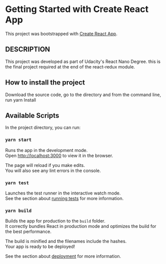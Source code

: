 # Getting Started with Create React App

This project was bootstrapped with [Create React App](https://github.com/facebook/create-react-app).

## DESCRIPTION

This project was developed as part of Udacity's React Nano Degree.
this is the final project required at the end of the react-redux module.


## How to install the project

Download the source code, go to the directory and from the 
command line, run yarn Install

## Available Scripts

In the project directory, you can run:

### `yarn start`

Runs the app in the development mode.\
Open [http://localhost:3000](http://localhost:3000) to view it in the browser.

The page will reload if you make edits.\
You will also see any lint errors in the console.

### `yarn test`

Launches the test runner in the interactive watch mode.\
See the section about [running tests](https://facebook.github.io/create-react-app/docs/running-tests) for more information.

### `yarn build`

Builds the app for production to the `build` folder.\
It correctly bundles React in production mode and optimizes the build for the best performance.

The build is minified and the filenames include the hashes.\
Your app is ready to be deployed!

See the section about [deployment](https://facebook.github.io/create-react-app/docs/deployment) for more information.
